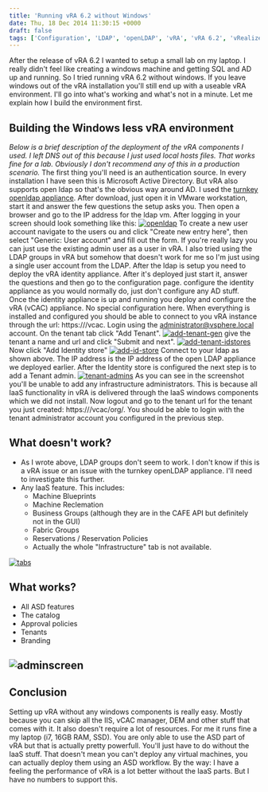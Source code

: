 ```yaml
---
title: 'Running vRA 6.2 without Windows'
date: Thu, 18 Dec 2014 11:30:15 +0000
draft: false
tags: ['Configuration', 'LDAP', 'openLDAP', 'vRA', 'vRA 6.2', 'vRealize Automation', 'vRealize Automation (vCAC)']
---
```


After the release of vRA 6.2 I wanted to setup a small lab on my laptop. I really didn't feel like creating a windows machine and getting SQL and AD up and running. So I tried running vRA 6.2 without windows. If you leave windows out of the vRA installation you'll still end up with a useable vRA environment. I'll go into what's working and what's not in a minute. Let me explain how I build the environment first.

Building the Windows less vRA environment
-----------------------------------------

_Below is a brief description of the deployment of the vRA components I used. I left DNS out of this because I just used local hosts files. That works fine for a lab. Obviously I don't recommend any of this in a production scenario._ The first thing you'll need is an authentication source. In every installation I have seen this is Microsoft Active Directory. But vRA also supports open ldap so that's the obvious way around AD. I used the [turnkey openldap appliance](http://www.turnkeylinux.org/openldap). After download, just open it in VMware workstation, start it and answer the few questions the setup asks you. Then open a browser and go to the IP address for the ldap vm. After logging in your screen should look something like this: [![openldap](http://automate-it.today/wp-content/uploads/2014/12/openldap-300x166.png)](http://automate-it.today/wp-content/uploads/2014/12/openldap.png) To create a new user account navigate to the users ou and click "Create new entry here", then select "Generic: User account" and fill out the form. If you're really lazy you can just use the existing admin user as a user in vRA. I also tried using the LDAP groups in vRA but somehow that doesn't work for me so I'm just using a single user account from the LDAP. After the ldap is setup you need to deploy the vRA identity appliance. After it's deployed just start it, answer the questions and then go to the configuration page. configure the identity appliance as you would normally do, just don't configure any AD stuff.  Once the identity appliance is up and running you deploy and configure the vRA (vCAC) appliance. No special configuration here. When everything is installed and configured you should be able to connect to you vRA instance through the url: https://<vra appliance ip>/vcac. Login using the administrator@vsphere.local account. On the tenant tab click "Add Tenant". [![add-tenant-gen](http://automate-it.today/wp-content/uploads/2014/12/add-tenant-gen-300x122.png)](http://automate-it.today/wp-content/uploads/2014/12/add-tenant-gen.png) give the tenant a name and url and click "Submit and next". [![add-tenant-idstores](http://automate-it.today/wp-content/uploads/2014/12/add-tenant-idstores-300x106.png)](http://automate-it.today/wp-content/uploads/2014/12/add-tenant-idstores.png) Now click "Add Identity store" [![add-id-store](http://automate-it.today/wp-content/uploads/2014/12/add-id-store-300x119.png)](http://automate-it.today/wp-content/uploads/2014/12/add-id-store.png) Connect to your ldap as shown above. The IP address is the IP address of the open LDAP appliance we deployed earlier. After the Identity store is configured the next step is to add a Tenant admin. [![tenant-admins](http://automate-it.today/wp-content/uploads/2014/12/tenant-admins-300x55.png)](http://automate-it.today/wp-content/uploads/2014/12/tenant-admins.png) As you can see in the screenshot you'll be unable to add any infrastructure administrators. This is because all IaaS functionality in vRA is delivered through the IaaS windows components which we did not install. Now logout and go to the tenant url for the tenant you just created: https://<vra host>/vcac/org/<tenant url>. You should be able to login with the tenant administrator account you configured in the previous step.  

What doesn't work?
------------------

*   As I wrote above, LDAP groups don't seem to work. I don't know if this is a vRA issue or an issue with the turnkey openLDAP appliance. I'll need to investigate this further.
*   Any IaaS feature. This includes:
    *   Machine Blueprints
    *   Machine Reclemation
    *   Business Groups (although they are in the CAFE API but definitely not in the GUI)
    *   Fabric Groups
    *   Reservations / Reservation Policies
    *   Actually the whole "Infrastructure" tab is not available.

[![tabs](http://automate-it.today/wp-content/uploads/2014/12/tabs-300x29.png)](http://automate-it.today/wp-content/uploads/2014/12/tabs.png)

What works?
-----------

*   All ASD features
*   The catalog
*   Approval policies
*   Tenants
*   Branding

![adminscreen](http://automate-it.today/wp-content/uploads/2014/12/adminscreen-300x151.png)
-------------------------------------------------------------------------------------------

Conclusion
----------

Setting up vRA without any windows components is really easy. Mostly because you can skip all the IIS, vCAC manager, DEM and other stuff that comes with it. It also doesn't require a lot of resources. For me it runs fine a my laptop (i7, 16GB RAM, SSD). You are only able to use the ASD part of vRA but that is actually pretty powerfull. You'll just have to do without the IaaS stuff. That doesn't mean you can't deploy any virtual machines, you can actually deploy them using an ASD workflow. By the way: I have a feeling the performance of vRA is a lot better without the IaaS parts. But I have no numbers to support this.